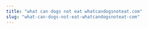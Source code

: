 ```yaml
---
title: "what can dogs not eat whatcandogsnoteat.com"
slug: "what-can-dogs-not-eat-whatcandogsnoteat-com"
---
```



